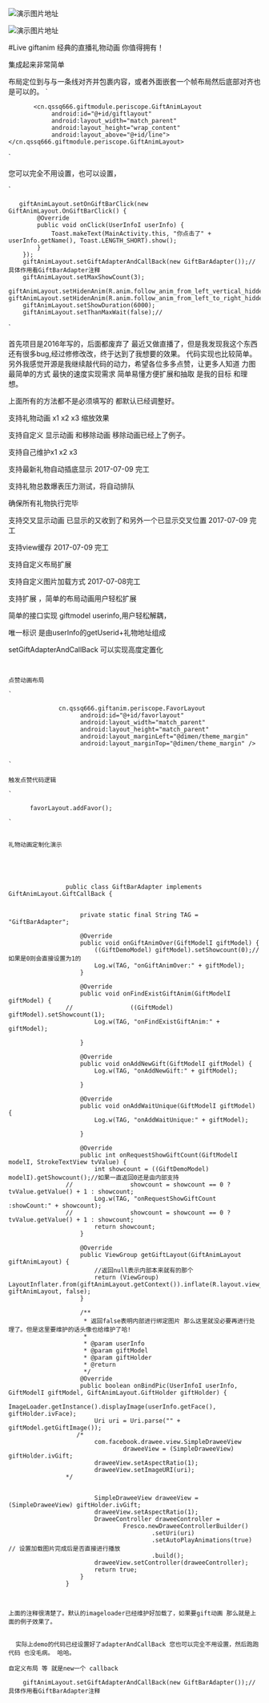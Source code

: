 


![演示图片地址](https://github.com/qssq/giftanim/blob/master/Pictures/1.gif)

![演示图片地址](https://github.com/qssq/giftanim/blob/master/Pictures/anim.gif)

#Live giftanim 经典的直播礼物动画 你值得拥有！

集成起来非常简单

布局定位到与与一条线对齐并包裹内容，或者外面嵌套一个帧布局然后底部对齐也是可以的。
`

		   <cn.qssq666.giftmodule.periscope.GiftAnimLayout
		        android:id="@+id/giftlayout"
		        android:layout_width="match_parent"
		        android:layout_height="wrap_content"
		        android:layout_above="@+id/line"></cn.qssq666.giftmodule.periscope.GiftAnimLayout>


`






您可以完全不用设置，也可以设置，



`

       giftAnimLayout.setOnGiftBarClick(new GiftAnimLayout.OnGiftBarClick() {
            @Override
            public void onClick(UserInfoI userInfo) {
                Toast.makeText(MainActivity.this, "你点击了" + userInfo.getName(), Toast.LENGTH_SHORT).show();
            }
        });
        giftAnimLayout.setGiftAdapterAndCallBack(new GiftBarAdapter());//具体作用看GiftBarAdapter注释
        giftAnimLayout.setMaxShowCount(3);
        giftAnimLayout.setHidenAnim(R.anim.follow_anim_from_left_vertical_hidden);//  giftAnimLayout.setHidenAnim(R.anim.follow_anim_from_left_to_right_hidden);
        giftAnimLayout.setShowDuration(6000);
        giftAnimLayout.setThanMaxWait(false);//


`


首先项目是2016年写的，后面都废弃了 最近又做直播了，但是我发现我这个东西还有很多bug,经过修修改改，终于达到了我想要的效果。 代码实现也比较简单。
另外我感觉开源是我继续敲代码的动力，希望各位多多点赞，让更多人知道  力图最简单的方式 最快的速度实现需求 简单易懂方便扩展和抽取 是我的目标 和理想。




上面所有的方法都不是必须填写的  都默认已经调整好。

支持礼物动画 x1 x2 x3 缩放效果

支持自定义 显示动画 和移除动画  移除动画已经上了例子。

支持自己维护x1 x2 x3

支持最新礼物自动插底显示  2017-07-09 完工

支持礼物总数爆表压力测试，将自动排队 

确保所有礼物执行完毕

支持交叉显示动画  已显示的又收到了和另外一个已显示交叉位置 2017-07-09 完工
  
支持view缓存  2017-07-09 完工

支持自定义布局扩展

支持自定义图片加载方式  2017-07-08完工

支持扩展 ，简单的布局动画用户轻松扩展

简单的接口实现 giftmodel userinfo,用户轻松解耦，

唯一标识 是由userInfo的getUserid+礼物地址组成


setGiftAdapterAndCallBack 可以实现高度定置化 








```


点赞动画布局

`			
			
			  cn.qssq666.giftanim.periscope.FavorLayout
			        android:id="@+id/favorlayout"
			        android:layout_width="match_parent"
			        android:layout_height="match_parent"
			        android:layout_marginLeft="@dimen/theme_margin"
			        android:layout_marginTop="@dimen/theme_margin" />
			
			
`

触发点赞代码逻辑

`

 	  favorLayout.addFavor();

`


礼物动画定制化演示




				  
				public class GiftBarAdapter implements GiftAnimLayout.GiftCallBack {
				
				
				    private static final String TAG = "GiftBarAdapter";
				
				    @Override
				    public void onGiftAnimOver(GiftModelI giftModel) {
				        ((GiftDemoModel) giftModel).setShowcount(0);//如果是0则会直接设置为1的
				        Log.w(TAG, "onGiftAnimOver:" + giftModel);
				    }
				
				    @Override
				    public void onFindExistGiftAnim(GiftModelI giftModel) {
				//                ((GiftModel) giftModel).setShowcount(1);
				        Log.w(TAG, "onFindExistGiftAnim:" + giftModel);
				
				    }
				
				    @Override
				    public void onAddNewGift(GiftModelI giftModel) {
				        Log.w(TAG, "onAddNewGift:" + giftModel);
				
				    }
				
				    @Override
				    public void onAddWaitUnique(GiftModelI giftModel) {
				        Log.w(TAG, "onAddWaitUnique:" + giftModel);
				
				    }
				
				    @Override
				    public int onRequestShowGiftCount(GiftModelI modelI, StrokeTextView tvValue) {
				        int showcount = ((GiftDemoModel) modelI).getShowcount();//如果一直返回0还是由内部支持
				//                showcount = showcount == 0 ? tvValue.getValue() + 1 : showcount;
				        Log.w(TAG, "onRequestShowGiftCount :showCount:" + showcount);
				//                showcount = showcount == 0 ? tvValue.getValue() + 1 : showcount;
				        return showcount;
				    }
				
				    @Override
				    public ViewGroup getGiftLayout(GiftAnimLayout giftAnimLayout) {
				        //返回null表示内部本来就有的那个
				        return (ViewGroup) LayoutInflater.from(giftAnimLayout.getContext()).inflate(R.layout.view_live_gift_bar_prescro, giftAnimLayout, false);
				    }
				
				    /**
				     * 返回false表明内部进行绑定图片 那么这里就没必要再进行处理了。但是这里要维护的话头像也给维护了哈!
				     *
				     * @param userInfo
				     * @param giftModel
				     * @param giftHolder
				     * @return
				     */
				    @Override
				    public boolean onBindPic(UserInfoI userInfo, GiftModelI giftModel, GiftAnimLayout.GiftHolder giftHolder) {
				        ImageLoader.getInstance().displayImage(userInfo.getFace(), giftHolder.ivFace);
				        Uri uri = Uri.parse("" + giftModel.getGiftImage());
				   /*
				        com.facebook.drawee.view.SimpleDraweeView
				                draweeView = (SimpleDraweeView) giftHolder.ivGift;
				        draweeView.setAspectRatio(1);
				        draweeView.setImageURI(uri);
				*/
				
				
				        SimpleDraweeView draweeView = (SimpleDraweeView) giftHolder.ivGift;
				        draweeView.setAspectRatio(1);
				        DraweeController draweeController =
				                Fresco.newDraweeControllerBuilder()
				                        .setUri(uri)
				                        .setAutoPlayAnimations(true) // 设置加载图片完成后是否直接进行播放
				                        .build();
				        draweeView.setController(draweeController);
				        return true;
				    }
				}



上面的注释很清楚了。默认的imageloader已经维护好加载了，如果要gift动画 那么就是上面的例子效果了。


  实际上demo的代码已经设置好了adapterAndCallBack 您也可以完全不用设置，然后跑跑代码 也没毛病。 哈哈。

自定义布局 等 就是new一个 callback 

    giftAnimLayout.setGiftAdapterAndCallBack(new GiftBarAdapter());//具体作用看GiftBarAdapter注释